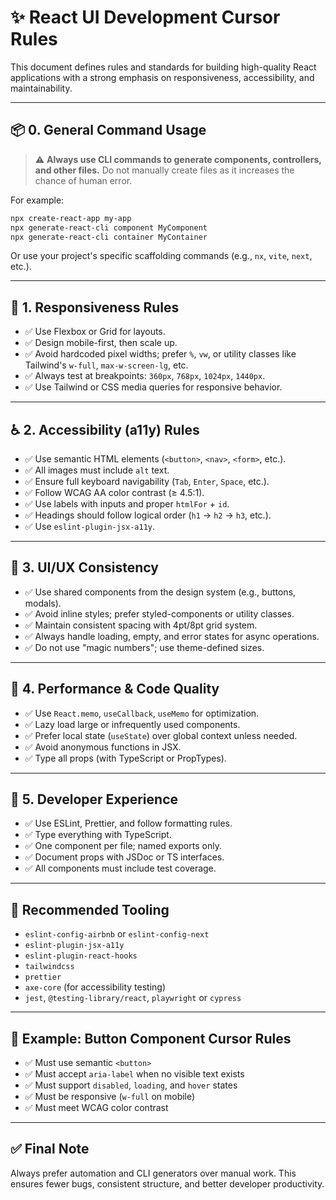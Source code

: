 # ✨ React UI Development Cursor Rules

This document defines rules and standards for building high-quality React applications with a strong emphasis on responsiveness, accessibility, and maintainability.

---

## 📦 0. General Command Usage

> ⚠️ **Always use CLI commands to generate components, controllers, and other files.** Do not manually create files as it increases the chance of human error.

For example:

```bash
npx create-react-app my-app
npx generate-react-cli component MyComponent
npx generate-react-cli container MyContainer
```
Or use your project's specific scaffolding commands (e.g., `nx`, `vite`, `next`, etc.).

---

## 📱 1. Responsiveness Rules

- ✅ Use Flexbox or Grid for layouts.
- ✅ Design mobile-first, then scale up.
- ✅ Avoid hardcoded pixel widths; prefer `%`, `vw`, or utility classes like Tailwind's `w-full`, `max-w-screen-lg`, etc.
- ✅ Always test at breakpoints: `360px`, `768px`, `1024px`, `1440px`.
- ✅ Use Tailwind or CSS media queries for responsive behavior.

---

## ♿ 2. Accessibility (a11y) Rules

- ✅ Use semantic HTML elements (`<button>`, `<nav>`, `<form>`, etc.).
- ✅ All images must include `alt` text.
- ✅ Ensure full keyboard navigability (`Tab`, `Enter`, `Space`, etc.).
- ✅ Follow WCAG AA color contrast (≥ 4.5:1).
- ✅ Use labels with inputs and proper `htmlFor` + `id`.
- ✅ Headings should follow logical order (`h1` → `h2` → `h3`, etc.).
- ✅ Use `eslint-plugin-jsx-a11y`.

---

## 🎨 3. UI/UX Consistency

- ✅ Use shared components from the design system (e.g., buttons, modals).
- ✅ Avoid inline styles; prefer styled-components or utility classes.
- ✅ Maintain consistent spacing with 4pt/8pt grid system.
- ✅ Always handle loading, empty, and error states for async operations.
- ✅ Do not use "magic numbers"; use theme-defined sizes.

---

## 🚀 4. Performance & Code Quality

- ✅ Use `React.memo`, `useCallback`, `useMemo` for optimization.
- ✅ Lazy load large or infrequently used components.
- ✅ Prefer local state (`useState`) over global context unless needed.
- ✅ Avoid anonymous functions in JSX.
- ✅ Type all props (with TypeScript or PropTypes).

---

## 🧪 5. Developer Experience

- ✅ Use ESLint, Prettier, and follow formatting rules.
- ✅ Type everything with TypeScript.
- ✅ One component per file; named exports only.
- ✅ Document props with JSDoc or TS interfaces.
- ✅ All components must include test coverage.

---

## 🧰 Recommended Tooling

- `eslint-config-airbnb` or `eslint-config-next`
- `eslint-plugin-jsx-a11y`
- `eslint-plugin-react-hooks`
- `tailwindcss`
- `prettier`
- `axe-core` (for accessibility testing)
- `jest`, `@testing-library/react`, `playwright` or `cypress`

---

## 🧩 Example: Button Component Cursor Rules

- ✅ Must use semantic `<button>`
- ✅ Must accept `aria-label` when no visible text exists
- ✅ Must support `disabled`, `loading`, and `hover` states
- ✅ Must be responsive (`w-full` on mobile)
- ✅ Must meet WCAG color contrast

---

## ✅ Final Note

Always prefer automation and CLI generators over manual work.
This ensures fewer bugs, consistent structure, and better developer productivity.